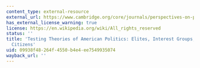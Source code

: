 ```yaml
---
content_type: external-resource
external_url: https://www.cambridge.org/core/journals/perspectives-on-politics/article/testing-theories-of-american-politics-elites-interest-groups-and-average-citizens/62327F513959D0A304D4893B382B992B
has_external_license_warning: true
license: https://en.wikipedia.org/wiki/All_rights_reserved
status: ''
title: 'Testing Theories of American Politics: Elites, Interest Groups, and Average
  Citizens'
uid: 09938f48-264f-4550-b4e4-ee7549935074
wayback_url: ''
---
```

